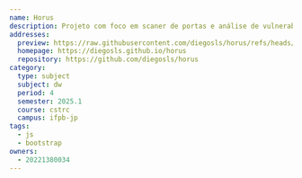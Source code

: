 ```yaml
---
name: Horus
description: Projeto com foco em scaner de portas e análise de vulnerabilidades de redes. 
addresses:
  preview: https://raw.githubusercontent.com/diegosls/horus/refs/heads/main/preview.png
  homepage: https://diegosls.github.io/horus
  repository: https://github.com/diegosls/horus
category:
  type: subject
  subject: dw
  period: 4
  semester: 2025.1
  course: cstrc
  campus: ifpb-jp
tags:
  - js
  - bootstrap
owners:
  - 20221380034
---
```

